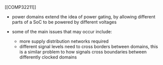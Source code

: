 [[COMP32211]]

- power domains extend the idea of power gating, by allowing different parts of a SoC to be powered by different voltages

- some of the main issues that may occur include:
	- more supply distribution networks required
	- different signal levels need to cross borders between domains, this is a similar problem to how signals cross boundaries between differently clocked domains

